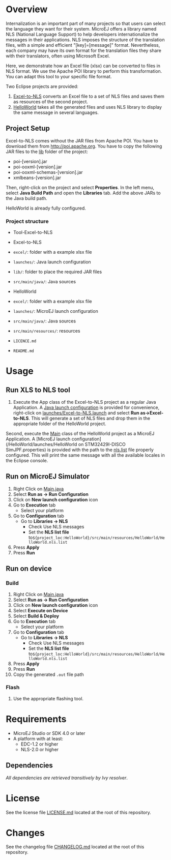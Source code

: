 # Overview
Internalization is an important part of many projects so that users can select the language they want for their system. MicroEJ offers a library named NLS (National Language Support) to help developers internationalize the messages in their applications. NLS imposes the structure of the translation files, with a simple and efficient "[key]=[message]" format. Nevertheless, each company may have its own format for the translation files they share with their translators, often using Microsoft Excel.

Here, we demonstrate how an Excel file (xlsx) can be converted to files in NLS format. We use the Apache POI library to perform this transformation. You can adapt this tool to your specific file format.

Two Eclipse projects are provided:
1. [Excel-to-NLS](/Excel-to-NLS) converts an Excel file to a set of NLS files and saves them as resources of the second project.
2. [HelloWorld](/HelloWorld) takes all the generated files and uses NLS library to display the same message in several languages.

## Project Setup
Excel-to-NLS comes without the JAR files from Apache POI. You have to download them from http://poi.apache.org. You have to copy the following JAR files to the [lib](/Excel-to-NLS/lib) folder of the project:
- poi-[version].jar
- poi-ooxml-[version].jar
- poi-ooxml-schemas-[version].jar
- xmlbeans-[version].jar

Then, right-click on the project and select **Properties**. In the left menu, select **Java Build Path** and open the **Libraries** tab. Add the above JARs to the Java build path.

HelloWorld is already fully configured.

### Project structure
- Tool-Excel-to-NLS

 - Excel-to-NLS
  - `excel/`:  folder with a example xlsx file
  - `launches/`: Java launch configuration
  - `lib/`:  folder to place the required JAR files  
  - `src/main/java/`: Java sources
  
 - HelloWorld
  - `excel/`:  folder with a example xlsx file
  - `launches/`: MicroEJ launch configuration 
  - `src/main/java/`: Java sources
  - `src/main/resources/`: resources
  
 - `LICENCE.md`
 - `README.md`

# Usage
## Run XLS to NLS tool
1. Execute the App class of the Excel-to-NLS project as a regular Java Application. A [Java launch configuration](/Excel-to-NLS/launches/Excel-to-NLS.launch) is provided for convenience, right-click on [launches/Excel-to-NLS.launch](/Excel-to-NLS/launches/Excel-to-NLS.launch) and select **Run as->Excel-to-NLS**. This will generate a set of NLS files and drop them in the appropriate folder of the HelloWorld project.

Second, execute the [Main](/HelloWorld/src/main/java/ej/examples/nls/Main.java) class of the HelloWorld project as a MicroEJ Application. A [MicroEJ launch configuration](/HelloWorld/launches/HelloWorld on STM32429I-DISCO SimJPF.properties) is provided with the path to the [nls.list](/HelloWorld/src/main/resources/nls.list) file properly configured. This will print the same message with all the available locales in the Eclipse console.

## Run on MicroEJ Simulator
1. Right Click on [Main.java](HelloWorld/src/main/java/ej/examples/nls/Main.java)
1. Select **Run as -> Run Configuration** 
1. Click on **New launch configuration** icon
1. Go to **Execution** tab
	* Select your platform 
1. Go to **Configuration** tab
	* Go to **Libraries -> NLS**
		* Check Use NLS messages
		* Set the **NLS list file** to`${project_loc:HelloWorld}/src/main/resources/HelloWorld/HelloWorld.nls.list`
1. Press **Apply**
1. Press **Run**


## Run on device
### Build
1. Right Click on [Main.java](HelloWorld/src/main/java/ej/examples/nls/Main.java)
1. Select **Run as -> Run Configuration** 
1. Click on **New launch configuration** icon
1. Select **Execute on Device**
1. Select **Build & Deploy**
1. Go to **Execution** tab
	* Select your platform 
1. Go to **Configuration** tab
	* Go to **Libraries -> NLS**
		* Check Use NLS messages
		* Set the **NLS list file** to`${project_loc:HelloWorld}/src/main/resources/HelloWorld/HelloWorld.nls.list`
1. Press **Apply**
1. Press **Run**
1. Copy the generated `.out` file path

### Flash
1. Use the appropriate flashing tool.

# Requirements
* MicroEJ Studio or SDK 4.0 or later
* A platform with at least:
	* EDC-1.2 or higher
	* NLS-2.0 or higher
	
## Dependencies
_All dependencies are retrieved transitively by Ivy resolver_.

# License
See the license file [LICENSE.md](LICENSE.md) located at the root of this repository.

# Changes
See the changelog file [CHANGELOG.md](CHANGELOG.md) located at the root of this repository.
